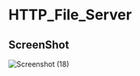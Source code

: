 # HTTP_File_Server

## ScreenShot

![Screenshot (18)](https://user-images.githubusercontent.com/88531382/129246748-6559858c-a003-41d2-b6ba-4b6e7b2d9cb9.png)
